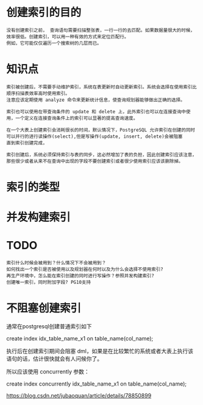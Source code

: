 # 创建索引的目的
	没有创建索引之前， 查询语句需要扫描整张表，一行一行的去匹配。如果数据量很大的时候，效率很低。创建索引，可以用一种有效的方式来定位匹配行。
	例如，它可能仅仅遍历一个搜索树的几层而已。

# 知识点
	索引被创建后，不需要手动维护索引，系统在表更新时自动更新索引。系统会选择在使用索引比顺序扫描表效率高时使用索引。
	注意应该定期使用 analyze 命令来更新统计信息，使查询规划器能够做出正确的选择。

	索引也可以使用在带查询条件的 update 和 delete 上，此外索引也可以在连接查询中使用，一个定义在连接查询条件上的索引可以显著的提高查询速度。

	在一个大表上创建索引会消耗很长的时间，默认情况下，PostgreSQL 允许索引在创建的同时可以并行的进行读操作(select),但是写操作(update, insert, delete)会被阻塞
	直到索引创建完成，

	索引创建后，系统必须保持索引与表的同步，这必然增加了表的负担，因此创建索引应该注意，那些很少或者从来不在查询中出现的字段不要创建索引或者很少使用索引应该该删除掉。

# 索引的类型

# 并发构建索引

# TODO
	索引什么时候会被用到？什么情况下不会被用到？
	如何找出一个索引是否被使用以及规划器在何时以及为什么会选择不使用索引?
	再生产环境中，怎么能在索引创建的同时进行写操作？参照并发构建索引?
	创建唯一索引，同时附加字段? PG10支持


# 不阻塞创建索引
通常在postgresql创建普通索引如下

create index idx_table_name_x1 on table_name(col_name);

执行后在创建索引期间会阻塞 dml，如果是在比较繁忙的系统或者大表上执行该语句的话，估计很快就会有人问候你了。

所以应该使用 concurrently 参数：

create index concurrently idx_table_name_x1 on table_name(col_name);



https://blog.csdn.net/jubaoquan/article/details/78850899
